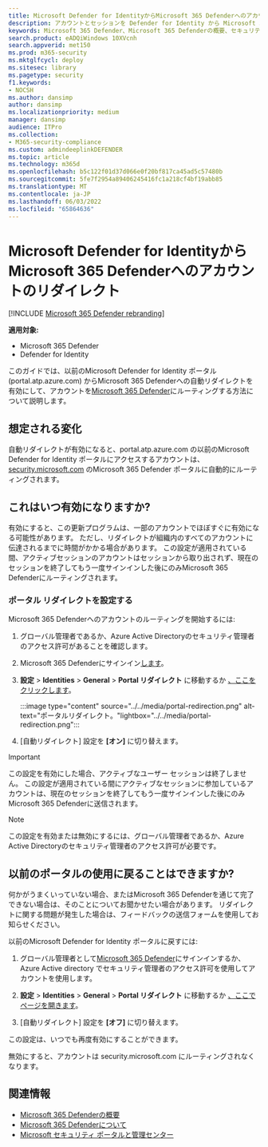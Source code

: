 ```yaml
---
title: Microsoft Defender for IdentityからMicrosoft 365 Defenderへのアカウントのリダイレクト
description: アカウントとセッションを Defender for Identity から Microsoft 365 Defenderにリダイレクトする方法。
keywords: Microsoft 365 Defender、Microsoft 365 Defenderの概要、セキュリティ センターのリダイレクト
search.product: eADQiWindows 10XVcnh
search.appverid: met150
ms.prod: m365-security
ms.mktglfcycl: deploy
ms.sitesec: library
ms.pagetype: security
f1.keywords:
- NOCSH
ms.author: dansimp
author: dansimp
ms.localizationpriority: medium
manager: dansimp
audience: ITPro
ms.collection:
- M365-security-compliance
ms.custom: admindeeplinkDEFENDER
ms.topic: article
ms.technology: m365d
ms.openlocfilehash: b5c122f01d37d066e0f20bf817ca45ad5c57480b
ms.sourcegitcommit: 5fe7f2954a89406245416fc1a218cf4bf19abb85
ms.translationtype: MT
ms.contentlocale: ja-JP
ms.lasthandoff: 06/03/2022
ms.locfileid: "65864636"
---
```

# <a name="redirecting-accounts-from-microsoft-defender-for-identity-to-microsoft-365-defender"></a>Microsoft Defender for IdentityからMicrosoft 365 Defenderへのアカウントのリダイレクト

[!INCLUDE [Microsoft 365 Defender rebranding](../includes/microsoft-defender.md)]

**適用対象:**

- Microsoft 365 Defender
- Defender for Identity

このガイドでは、以前のMicrosoft Defender for Identity ポータル (portal.atp.azure.com) からMicrosoft 365 Defenderへの自動リダイレクトを有効にして、アカウントを<a href="https://go.microsoft.com/fwlink/p/?linkid=2077139" target="_blank">Microsoft 365 Defender</a>にルーティングする方法について説明します。

## <a name="what-to-expect"></a>想定される変化

自動リダイレクトが有効になると、portal.atp.azure.com の以前のMicrosoft Defender for Identity ポータルにアクセスするアカウントは、<a href="https://go.microsoft.com/fwlink/p/?linkid=2077139" target="_blank">security.microsoft.com</a> のMicrosoft 365 Defender ポータルに自動的にルーティングされます。

## <a name="when-does-this-take-effect"></a>これはいつ有効になりますか?

有効にすると、この更新プログラムは、一部のアカウントでほぼすぐに有効になる可能性があります。 ただし、リダイレクトが組織内のすべてのアカウントに伝達されるまでに時間がかかる場合があります。 この設定が適用されている間、アクティブセッションのアカウントはセッションから取り出されず、現在のセッションを終了してもう一度サインインした後にのみMicrosoft 365 Defenderにルーティングされます。  

### <a name="set-up-portal-redirection"></a>ポータル リダイレクトを設定する

Microsoft 365 Defenderへのアカウントのルーティングを開始するには:

1. グローバル管理者であるか、Azure Active Directoryのセキュリティ管理者のアクセス許可があることを確認します。

1. Microsoft 365 Defenderにサインイン<a href="https://go.microsoft.com/fwlink/p/?linkid=2077139" target="_blank">します</a>。

1. **設定** > **Identities** > **General** > **Portal リダイレクト** に移動するか [、ここをクリックします](https://security.microsoft.com/preferences2/portal_redirection)。

    :::image type="content" source="../../media/portal-redirection.png" alt-text="ポータルリダイレクト。"lightbox="../../media/portal-redirection.png":::

1. [自動リダイレクト] 設定を **[オン]** に切り替えます。

>[!IMPORTANT]
>この設定を有効にした場合、アクティブなユーザー セッションは終了しません。 この設定が適用されている間にアクティブなセッションに参加しているアカウントは、現在のセッションを終了してもう一度サインインした後にのみMicrosoft 365 Defenderに送信されます。

>[!NOTE]
>この設定を有効または無効にするには、グローバル管理者であるか、Azure Active Directoryのセキュリティ管理者のアクセス許可が必要です。  

## <a name="can-i-go-back-to-using-the-former-portal"></a>以前のポータルの使用に戻ることはできますか?

何かがうまくいっていない場合、またはMicrosoft 365 Defenderを通じて完了できない場合は、そのことについてお聞かせたい場合があります。 リダイレクトに関する問題が発生した場合は、フィードバックの送信フォームを使用してお知らせください。

以前のMicrosoft Defender for Identity ポータルに戻すには:

1. グローバル管理者として<a href="https://go.microsoft.com/fwlink/p/?linkid=2077139" target="_blank">Microsoft 365 Defender</a>にサインインするか、Azure Active directory でセキュリティ管理者のアクセス許可を使用してアカウントを使用します。

2. **設定** > **Identities** > **General** > **Portal リダイレクト** に移動するか [、ここでページを開きます](https://security.microsoft.com/preferences2/portal_redirection)。  

3. [自動リダイレクト] 設定を **[オフ]** に切り替えます。

この設定は、いつでも再度有効にすることができます。

無効にすると、アカウントは security.microsoft.com にルーティングされなくなります。

## <a name="related-information"></a>関連情報

- [Microsoft 365 Defenderの概要](microsoft-365-defender.md)
- [Microsoft 365 Defenderについて](https://www.microsoft.com/microsoft-365/security/microsoft-365-defender)
- [Microsoft セキュリティ ポータルと管理センター](portals.md)
